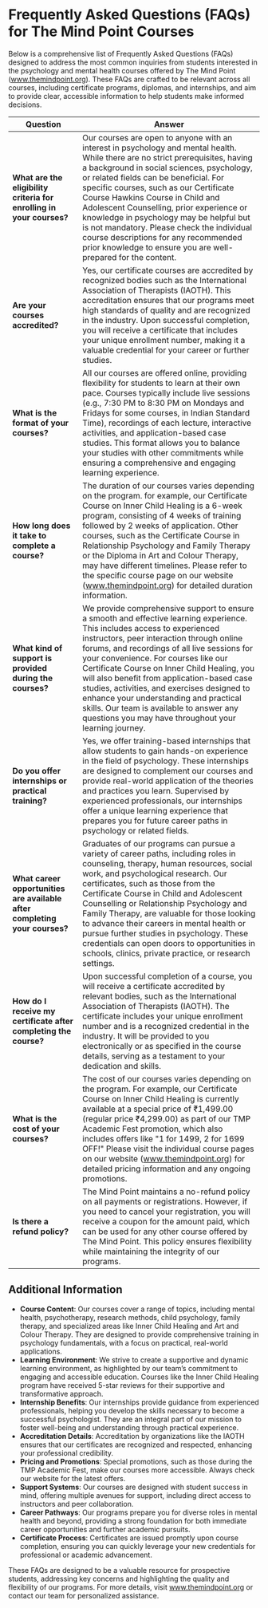 # Frequently Asked Questions (FAQs) for The Mind Point Courses

Below is a comprehensive list of Frequently Asked Questions (FAQs) designed to address the most common inquiries from students interested in the psychology and mental health courses offered by The Mind Point (www.themindpoint.org). These FAQs are crafted to be relevant across all courses, including certificate programs, diplomas, and internships, and aim to provide clear, accessible information to help students make informed decisions.

| **Question**                                                               | **Answer**                                                                                                                                                                                                                                                                                                                                                                                                                                                                                                                                               |
| -------------------------------------------------------------------------- | -------------------------------------------------------------------------------------------------------------------------------------------------------------------------------------------------------------------------------------------------------------------------------------------------------------------------------------------------------------------------------------------------------------------------------------------------------------------------------------------------------------------------------------------------------- |
| **What are the eligibility criteria for enrolling in your courses?**       | Our courses are open to anyone with an interest in psychology and mental health. While there are no strict prerequisites, having a background in social sciences, psychology, or related fields can be beneficial. For specific courses, such as our Certificate Course Hawkins Course in Child and Adolescent Counselling, prior experience or knowledge in psychology may be helpful but is not mandatory. Please check the individual course descriptions for any recommended prior knowledge to ensure you are well-prepared for the content.        |
| **Are your courses accredited?**                                           | Yes, our certificate courses are accredited by recognized bodies such as the International Association of Therapists (IAOTH). This accreditation ensures that our programs meet high standards of quality and are recognized in the industry. Upon successful completion, you will receive a certificate that includes your unique enrollment number, making it a valuable credential for your career or further studies.                                                                                                                                |
| **What is the format of your courses?**                                    | All our courses are offered online, providing flexibility for students to learn at their own pace. Courses typically include live sessions (e.g., 7:30 PM to 8:30 PM on Mondays and Fridays for some courses, in Indian Standard Time), recordings of each lecture, interactive activities, and application-based case studies. This format allows you to balance your studies with other commitments while ensuring a comprehensive and engaging learning experience.                                                                                   |
| **How long does it take to complete a course?**                            | The duration of our courses varies depending on the program. for example, our Certificate Course on Inner Child Healing is a 6-week program, consisting of 4 weeks of training followed by 2 weeks of application. Other courses, such as the Certificate Course in Relationship Psychology and Family Therapy or the Diploma in Art and Colour Therapy, may have different timelines. Please refer to the specific course page on our website (www.themindpoint.org) for detailed duration information.                                                 |
| **What kind of support is provided during the courses?**                   | We provide comprehensive support to ensure a smooth and effective learning experience. This includes access to experienced instructors, peer interaction through online forums, and recordings of all live sessions for your convenience. For courses like our Certificate Course on Inner Child Healing, you will also benefit from application-based case studies, activities, and exercises designed to enhance your understanding and practical skills. Our team is available to answer any questions you may have throughout your learning journey. |
| **Do you offer internships or practical training?**                        | Yes, we offer training-based internships that allow students to gain hands-on experience in the field of psychology. These internships are designed to complement our courses and provide real-world application of the theories and practices you learn. Supervised by experienced professionals, our internships offer a unique learning experience that prepares you for future career paths in psychology or related fields.                                                                                                                         |
| **What career opportunities are available after completing your courses?** | Graduates of our programs can pursue a variety of career paths, including roles in counseling, therapy, human resources, social work, and psychological research. Our certificates, such as those from the Certificate Course in Child and Adolescent Counselling or Relationship Psychology and Family Therapy, are valuable for those looking to advance their careers in mental health or pursue further studies in psychology. These credentials can open doors to opportunities in schools, clinics, private practice, or research settings.        |
| **How do I receive my certificate after completing the course?**           | Upon successful completion of a course, you will receive a certificate accredited by relevant bodies, such as the International Association of Therapists (IAOTH). The certificate includes your unique enrollment number and is a recognized credential in the industry. It will be provided to you electronically or as specified in the course details, serving as a testament to your dedication and skills.                                                                                                                                         |
| **What is the cost of your courses?**                                      | The cost of our courses varies depending on the program. For example, our Certificate Course on Inner Child Healing is currently available at a special price of ₹1,499.00 (regular price ₹4,299.00) as part of our TMP Academic Fest promotion, which also includes offers like "1 for 1499, 2 for 1699 OFF!" Please visit the individual course pages on our website (www.themindpoint.org) for detailed pricing information and any ongoing promotions.                                                                                               |
| **Is there a refund policy?**                                              | The Mind Point maintains a no-refund policy on all payments or registrations. However, if you need to cancel your registration, you will receive a coupon for the amount paid, which can be used for any other course offered by The Mind Point. This policy ensures flexibility while maintaining the integrity of our programs.                                                                                                                                                                                                                        |

## Additional Information

- **Course Content**: Our courses cover a range of topics, including mental health, psychotherapy, research methods, child psychology, family therapy, and specialized areas like Inner Child Healing and Art and Colour Therapy. They are designed to provide comprehensive training in psychology fundamentals, with a focus on practical, real-world applications.
- **Learning Environment**: We strive to create a supportive and dynamic learning environment, as highlighted by our team’s commitment to engaging and accessible education. Courses like the Inner Child Healing program have received 5-star reviews for their supportive and transformative approach.
- **Internship Benefits**: Our internships provide guidance from experienced professionals, helping you develop the skills necessary to become a successful psychologist. They are an integral part of our mission to foster well-being and understanding through practical experience.
- **Accreditation Details**: Accreditation by organizations like the IAOTH ensures that our certificates are recognized and respected, enhancing your professional credibility.
- **Pricing and Promotions**: Special promotions, such as those during the TMP Academic Fest, make our courses more accessible. Always check our website for the latest offers.
- **Support Systems**: Our courses are designed with student success in mind, offering multiple avenues for support, including direct access to instructors and peer collaboration.
- **Career Pathways**: Our programs prepare you for diverse roles in mental health and beyond, providing a strong foundation for both immediate career opportunities and further academic pursuits.
- **Certificate Process**: Certificates are issued promptly upon course completion, ensuring you can quickly leverage your new credentials for professional or academic advancement.

These FAQs are designed to be a valuable resource for prospective students, addressing key concerns and highlighting the quality and flexibility of our programs. For more details, visit www.themindpoint.org or contact our team for personalized assistance.
